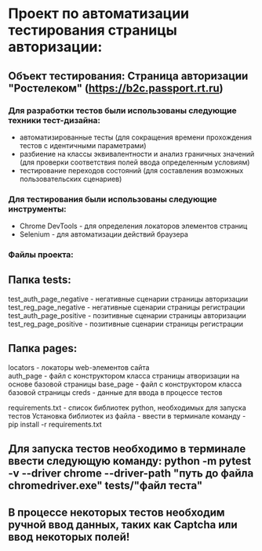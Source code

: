 #  Проект по автоматизации тестирования страницы авторизации:
## Объект тестирования: Страница авторизации "Ростелеком" (https://b2c.passport.rt.ru)

### Для разработки тестов были использованы следующие техники тест-дизайна:
- автоматизированные тесты (для сокращения времени прохождения тестов с идентичными параметрами)
- разбиение на классы эквивалентности и анализ граничных значений (для проверки соответствия полей ввода определенным условиям)
- тестирование переходов состояний (для составления возможных пользовательских сценариев)

### Для тестирования были использованы следующие инструменты:
- Chrome DevTools - для определения локаторов элементов страниц
- Selenium - для автоматизации действий браузера

### Файлы проекта:
## Папка tests: 
test_auth_page_negative - негативные сценарии страницы авторизации   
test_reg_page_negative - негативные сценарии страницы регистрации
test_auth_page_positive - позитивные сценарии страницы авторизации   
test_reg_page_positive - позитивные сценарии страницы регистрации   

## Папка pages:
locators - локаторы web-элементов сайта   
auth_page - файл с конструктором класса страницы атворизации на основе базовой страницы
base_page - файл с конструктором класса базовой страницы
creds - данные для ввода в процессе тестов

requirements.txt - список библиотек python, необходимых для запуска тестов
Установка библиотек из файла - ввести в терминале команду - pip install -r requirements.txt

## Для запуска тестов необходимо в терминале ввести следующую команду: python -m pytest -v --driver chrome --driver-path "путь до файла chromedriver.exe" tests/"файл теста"
## В процессе некоторых тестов необходим ручной ввод данных, таких как Captcha или ввод некоторых полей!
